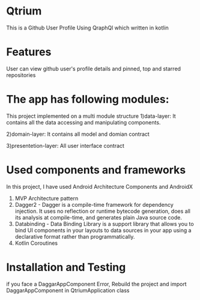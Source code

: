 # Qtrium

This is a Github User Profile Using QraphQl which written in kotlin

# Features
User can view github user's profile details and pinned, top and starred repositories

# The app has following modules:
This project implemented on a multi module structure
1)data-layer: It contains all the data accessing and manipulating components.

2)domain-layer: It contains all model and domian contract

3)presentetion-layer: All user interface contract


# Used components and frameworks
In this project, I have used Android Architecture Components and AndroidX
1) MVP Architecture pattern
2) Dagger2 - Dagger is a compile-time framework for dependency injection. It uses no reflection or runtime bytecode generation, does all its analysis at compile-time, and generates plain Java source code.
3) Databinding -  Data Binding Library is a support library that allows you to bind UI components in your layouts to data sources in your app using a declarative format rather than programmatically.
4) Kotlin Coroutines

# Installation and Testing 
if you face a DaggarAppComponent Error, Rebuild the project and import DaggarAppComponent in QtriumApplication class
